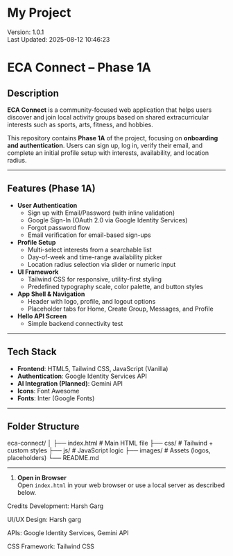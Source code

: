 # My Project
Version: 1.0.1  
Last Updated: 2025-08-12 10:46:23

# ECA Connect – Phase 1A

## Description
**ECA Connect** is a community-focused web application that helps users discover and join local activity groups based on shared extracurricular interests such as sports, arts, fitness, and hobbies.  

This repository contains **Phase 1A** of the project, focusing on **onboarding and authentication**. Users can sign up, log in, verify their email, and complete an initial profile setup with interests, availability, and location radius.

---

## Features (Phase 1A)
- **User Authentication**  
  - Sign up with Email/Password (with inline validation)  
  - Google Sign-In (OAuth 2.0 via Google Identity Services)  
  - Forgot password flow  
  - Email verification for email-based sign-ups  
- **Profile Setup**  
  - Multi-select interests from a searchable list  
  - Day-of-week and time-range availability picker  
  - Location radius selection via slider or numeric input  
- **UI Framework**  
  - Tailwind CSS for responsive, utility-first styling  
  - Predefined typography scale, color palette, and button styles  
- **App Shell & Navigation**  
  - Header with logo, profile, and logout options  
  - Placeholder tabs for Home, Create Group, Messages, and Profile  
- **Hello API Screen**  
  - Simple backend connectivity test

---

## Tech Stack
- **Frontend**: HTML5, Tailwind CSS, JavaScript (Vanilla)
- **Authentication**: Google Identity Services API
- **AI Integration (Planned)**: Gemini API
- **Icons**: Font Awesome
- **Fonts**: Inter (Google Fonts)

---

## Folder Structure
eca-connect/
│
├── index.html # Main HTML file
├── css/ # Tailwind + custom styles
├── js/ # JavaScript logic
├── images/ # Assets (logos, placeholders)
└── README.md

---


1. **Open in Browser**  
   Open `index.html` in your web browser or use a local server as described below.

Credits
Development: Harsh Garg

UI/UX Design: Harsh garg

APIs: Google Identity Services, Gemini API 

CSS Framework: Tailwind CSS
